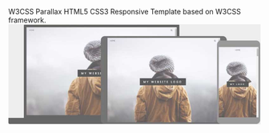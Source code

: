 W3CSS Parallax HTML5 CSS3 Responsive Template based on  W3CSS framework.
![screenshot](images/w3css-parallax-screenshot.jpg)
